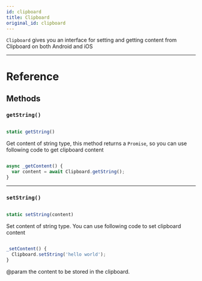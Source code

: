```yaml
---
id: clipboard
title: Clipboard
original_id: clipboard
---
```


`Clipboard` gives you an interface for setting and getting content from Clipboard on both Android and iOS

---

# Reference

## Methods

### `getString()`

```jsx

static getString()

```

Get content of string type, this method returns a `Promise`, so you can use following code to get clipboard content

```jsx

async _getContent() {
  var content = await Clipboard.getString();
}

```

---

### `setString()`

```jsx

static setString(content)

```

Set content of string type. You can use following code to set clipboard content

```jsx

_setContent() {
  Clipboard.setString('hello world');
}

```

@param the content to be stored in the clipboard.
